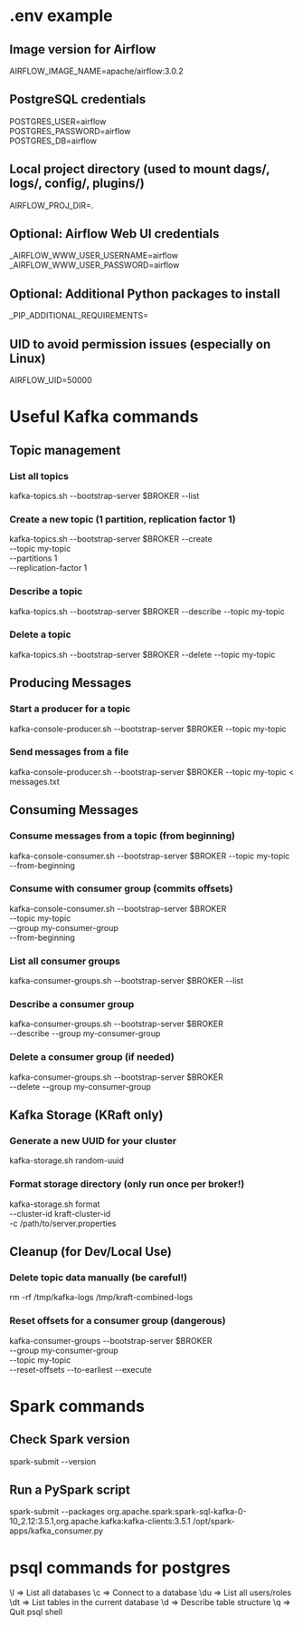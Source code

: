 # .env example

## Image version for Airflow
AIRFLOW_IMAGE_NAME=apache/airflow:3.0.2

## PostgreSQL credentials
POSTGRES_USER=airflow <br>
POSTGRES_PASSWORD=airflow <br>
POSTGRES_DB=airflow

## Local project directory (used to mount dags/, logs/, config/, plugins/)
AIRFLOW_PROJ_DIR=.

## Optional: Airflow Web UI credentials
_AIRFLOW_WWW_USER_USERNAME=airflow <br>
_AIRFLOW_WWW_USER_PASSWORD=airflow

## Optional: Additional Python packages to install
_PIP_ADDITIONAL_REQUIREMENTS=

## UID to avoid permission issues (especially on Linux)
AIRFLOW_UID=50000



# Useful Kafka commands

## Topic management

### List all topics
kafka-topics.sh --bootstrap-server $BROKER --list

### Create a new topic (1 partition, replication factor 1)
kafka-topics.sh --bootstrap-server $BROKER --create \
  --topic my-topic \
  --partitions 1 \
  --replication-factor 1

### Describe a topic
kafka-topics.sh --bootstrap-server $BROKER --describe --topic my-topic

### Delete a topic
kafka-topics.sh --bootstrap-server $BROKER --delete --topic my-topic

## Producing Messages

### Start a producer for a topic
kafka-console-producer.sh --bootstrap-server $BROKER --topic my-topic

### Send messages from a file
kafka-console-producer.sh --bootstrap-server $BROKER --topic my-topic < messages.txt

## Consuming Messages

### Consume messages from a topic (from beginning)
kafka-console-consumer.sh --bootstrap-server $BROKER --topic my-topic --from-beginning

### Consume with consumer group (commits offsets)
kafka-console-consumer.sh --bootstrap-server $BROKER \
  --topic my-topic \
  --group my-consumer-group \
  --from-beginning

### List all consumer groups
kafka-consumer-groups.sh --bootstrap-server $BROKER --list

### Describe a consumer group
kafka-consumer-groups.sh --bootstrap-server $BROKER \
  --describe --group my-consumer-group

### Delete a consumer group (if needed)
kafka-consumer-groups.sh --bootstrap-server $BROKER \
  --delete --group my-consumer-group


## Kafka Storage (KRaft only)

### Generate a new UUID for your cluster
kafka-storage.sh random-uuid

### Format storage directory (only run once per broker!)
kafka-storage.sh format \
  --cluster-id kraft-cluster-id \
  -c /path/to/server.properties

## Cleanup (for Dev/Local Use)

### Delete topic data manually (be careful!)
rm -rf /tmp/kafka-logs /tmp/kraft-combined-logs

### Reset offsets for a consumer group (dangerous)
kafka-consumer-groups --bootstrap-server $BROKER \
  --group my-consumer-group \
  --topic my-topic \
  --reset-offsets --to-earliest --execute

# Spark commands

## Check Spark version
spark-submit --version

## Run a PySpark script
spark-submit --packages org.apache.spark:spark-sql-kafka-0-10_2.12:3.5.1,org.apache.kafka:kafka-clients:3.5.1 /opt/spark-apps/kafka_consumer.py

# psql commands for postgres

\l => List all databases
\c <dbname> => Connect to a database
\du => List all users/roles
\dt => List tables in the current database
\d <tablename> => Describe table structure
\q => Quit psql shell
